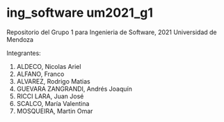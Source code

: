 # ing_software um2021_g1

Repositorio del Grupo 1 para Ingenieria de Software, 2021 Universidad de Mendoza

Integrantes:
1. ALDECO, Nicolas Ariel
2. ALFANO, Franco
3. ALVAREZ, Rodrigo Matias
4. GUEVARA ZANGRANDI, Andrés Joaquín
5. RICCI LARA, Juan José
6. SCALCO, María Valentina
7. MOSQUEIRA, Martin Omar